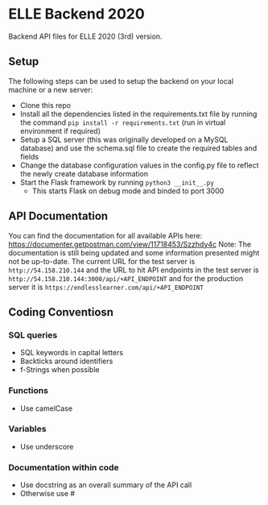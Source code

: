 # ELLE Backend 2020
Backend API files for ELLE 2020 (3rd) version. <br />

## Setup
The following steps can be used to setup the backend on your local machine or a new server:
* Clone this repo
* Install all the dependencies listed in the requirements.txt file by running the command `pip install -r requirements.txt` (run in virtual environment if required)
* Setup a SQL server (this was originally developed on a MySQL database) and use the schema.sql file to create the required tables and fields
* Change the database configuration values in the config.py file to reflect the newly create database information
* Start the Flask framework by running `python3 __init__.py`
    * This starts Flask on debug mode and binded to port 3000

## API Documentation
You can find the documentation for all available APIs here: https://documenter.getpostman.com/view/11718453/Szzhdy4c
Note: The documentation is still being updated and some information presented might not be up-to-date. The current URL for the test server is `http://54.158.210.144` and the URL to hit API endpoints in the test server is `http://54.158.210.144:3000/api/+API_ENDPOINT` and for the production server it is `https://endlesslearner.com/api/+API_ENDPOINT`

## Coding Conventiosn
### SQL queries
* SQL keywords in capital letters
* Backticks around identifiers
* f-Strings when possible
### Functions
* Use camelCase
### Variables
* Use underscore
### Documentation within code
* Use docstring as an overall summary of the API call
* Otherwise use #
